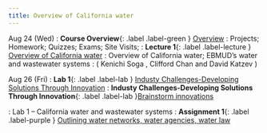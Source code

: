 ```yaml
---
title: Overview of California water
---
```

Aug 24 (Wed) 
: **Course Overview**{: .label .label-green } [Overview](lecture/lec00)
: Projects; Homework; Quizzes; Exams; Site Visits; 
: **Lecture 1**{: .label .label-lecture } [ Overview of California water](/CivEng112/lectures/aug24)
: Overview of California water; EBMUD’s water and wastewater systems
: ( Kenichi Soga , Clifford Chan and David Katzev )

Aug 26 (Fri) 
: **Lab 1**{: .label .label-lab } [Industy Challenges-Developing Solutions Through Innovation](lec/lab.01) 
: **Industy Challenges-Developing Solutions Through Innovation**{: .label .label-lab }[Brainstorm innovations]()

: Lab 1 – California water and wastewater systems
: **Assignment 1**{: .label .label-purple } [Outlining water networks, water agencies, water law](lecture/ass.01)

